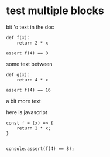 # test multiple blocks

bit 'o text in the doc

```{python}
def f(x): 
    return 2 * x

assert f(4) == 8
```

some text between

```{python}
def g(x): 
    return 4 * x

assert f(4) == 16 
```

a bit more text


here is javascript

```{javascript}
const f = (x) => {
    return 2 * x;
}


console.assert(f(4) == 8);
```
